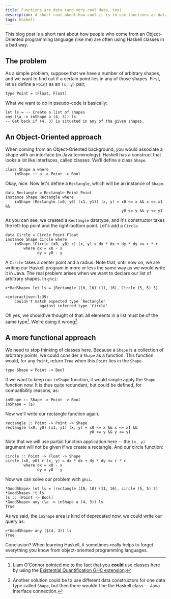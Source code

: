```yaml
---
title: Functions are data (and very cool data, too)
description: A short rant about how cool it is to use functions as data in Haskell
tags: haskell
---
```


This blog post is a short rant about how people who come from an Object-Oriented
programming language (like me) are often using Haskell classes in a bad way.

## The problem

As a simple problem, suppose that we have a number of arbitrary shapes, and we
want to find out if a certain point lies in any of those shapes. First, let us
define a `Point` as an `(x, y)` pair.

~~~~~{.haskell}
type Point = (Float, Float)
~~~~~

What we want to do in pseudo-code is basically:

~~~~~{.haskell}
let ls = -- Create a list of shapes
any (\a -> inShape a (4, 3)) ls
-- Get back if (4, 3) is situated in any of the given shapes.
~~~~~

## An Object-Oriented approach

When coming from an Object-Oriented background, you would associate a shape with
an interface (in Java terminology). Haskell has a construct that looks a lot
like interfaces, called classes. We'll define a class `Shape`.

~~~~~{.haskell}
class Shape a where
    inShape :: a -> Point -> Bool
~~~~~

Okay, nice. Now let's define a `Rectangle`, which will be an instance of `Shape`.

~~~~~{.haskell}
data Rectangle = Rectangle Point Point
instance Shape Rectangle where
    inShape (Rectangle (x0, y0) (x1, y1)) (x, y) = x0 <= x && x <= x1 &&
                                                   y0 <= y && y <= y1
~~~~~

As you can see, we created a `Rectangle` datatype, and it's constructor takes
the left-top point and the right-bottom point. Let's add a `Circle`.

~~~~~{.haskell}
data Circle = Circle Point Float
instance Shape Circle where
    inShape (Circle (x0, y0) r) (x, y) = dx * dx + dy * dy <= r * r
        where dx = x0 - x
              dy = y0 - y
~~~~~

A `Circle` takes a center point and a radius. Note that, until now on, we are
writing our Haskell program in more or less the same way as we would write it
in Java. The real problem arises when we want to declare our list of arbitrary
shapes. In `ghci`:

~~~~~
>*BadShape> let ls = [Rectangle (10, 10) (11, 16), Circle (5, 5) 3]

<interactive>:1:39:
    Couldn't match expected type `Rectangle'
               against inferred type `Circle'
~~~~~


Oh yes, we should've thought of that: all elements in a list must be of the same
type[^1]. We're doing it wrong[^2].

[^1]: Liam O'Connor pointed me to the fact that you __could__ use classes here
      by using the
      [Existential Quantification GHC extension](http://hackage.haskell.org/trac/haskell-prime/wiki/ExistentialQuantification).

[^2]: Another solution could be to use different data constructors for one data
      type called `Shape`, but then there wouldn't be the Haskell class -- Java
      interface connection.

## A more functional approach

We need to stop thinking of classes here. Because a `Shape` is a collection of
arbitrary points, we could consider a `Shape` as a function. This function
would, for any `Point`, return `True` when this `Point` lies in the `Shape`.

~~~~~{.haskell}
type Shape = Point -> Bool
~~~~~

If we want to keep our `inShape` function, it would simple apply the `Shape`
function now. It is thus quite redundant, but could be defined, for
compatibility reasons, as:

~~~~~{.haskell}
inShape :: Shape -> Point -> Bool
inShape = ($)
~~~~~

Now we'll write our rectangle function again.

~~~~~{.haskell}
rectangle :: Point -> Point -> Shape
rectangle (x0, y0) (x1, y1) (x, y) = x0 <= x && x <= x1 &&
                                     y0 <= y && y <= y1
~~~~~

Note that we will use partial function application here -- the `(x, y)`
argument will not be given if we create a rectangle. And our circle function:

~~~~~{.haskell}
circle :: Point -> Float -> Shape
circle (x0, y0) r (x, y) = dx * dx + dy * dy <= r * r
        where dx = x0 - x
              dy = y0 - y
~~~~~

Now we can solve our problem with `ghci`.

~~~~~
*GoodShape> let ls = [rectangle (10, 10) (11, 16), circle (5, 5) 3]
*GoodShape> :t ls
ls :: [Point -> Bool]
*GoodShape> any (\a -> inShape a (4, 3)) ls
True
~~~~~

As we said, the `inShape` area is kind of deprecated now, we could write our
query as:

~~~~~
>*GoodShape> any ($(4, 3)) ls
True
~~~~~

Conclusion? When learning Haskell, it sometimes really helps to forget
everything you know from object-oriented programming languages.
